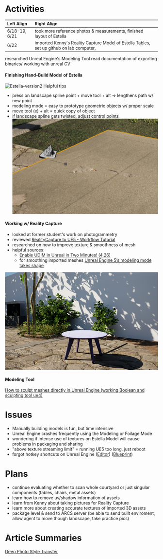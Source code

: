 # Activities

| Left Align | Right Align |
| :--        |:--   |
| 6/18-19, 6/21 | took more reference photos & measurements, finished layout of Estella
| 6/22 |  imported Kenny's Reality Capture Model of Estella Tables, set up github on lab computer,
researched Unreal Engine's Modeling Tool 
read documentation of exporting binaries/ working with unreal CV

#### Finishing Hand-Build Model of Estella
![Estella-version2](estella-version2.png)
Helpful tips
+ press on landscape spline point + move tool + alt => lengthens path w/ new point
+ modeling mode = easy to prototype geometric objects w/ proper scale
+ move tool (e) + alt = quick copy of object
+ if landscape spline gets twisted, adjust control points
![twisted-pavement](fix-twisted-pavement.png)


#### Working w/ Reality Capture
+ looked at former student's work on photogrammetry
+ reviewed [RealityCapture to UE5 - Workflow Tutorial](https://youtu.be/WrCOhes1Zgg?t=2216) 
+ researched on how to improve texture & smoothness of mesh
+ helpful sources:
  + [Enable UDIM in Unreal in Two Minutes! (4.26)](https://www.youtube.com/watch?v=t-eG2TDU048)
  + for smoothing imported meshes [Unreal Engine 5’s modeling mode takes shape](https://www.unrealengine.com/en-US/tech-blog/unreal-engine-5-s-modeling-mode-takes-shape)

![Estella-table](estella-table.png)

#### Modeling Tool 
[How to sculpt meshes directly in Unreal Engine (working Boolean and sculpting tool ue4)](https://youtu.be/aBPQsfz-qwY)

# Issues
+ Manually building models is fun, but time intensive
+ Unreal Engine crashes frequently using the Modeling or Foilage Mode
+ wondering if intense use of textures on Estella Model will cause problems in packaging and sharing 
+ "above texture streaming limit" = running UE5 too long, just reboot
+ forgot hotkey shortcuts on Unreal Engine ([Editor](https://defkey.com/unreal-engine-5-shortcuts?orientation=landscape&filter=false&cellAlternateColor=%23d6ffef&showPageNumber=true&showPageNumber=false&pdf=True)) ([Blueprint](https://cdn2.unrealengine.com/blog/BlueprintCheatSheet-1989117414.pdf))

# Plans
+ continue evaluating whether to scan whole courtyard or just singular components (tables, chairs, metal assets)
+ learn how to remove uv/shadow information of assets
+ learn from Kenny about taking pictures for Reality Capture
+ learn more about creating accurate textures of imported 3D assets
+ package level & send to ARCS server (be able to send built enviroment, allow agent to move though landscape, take practice pics)

# Article Summaries

[Deep Photo Style Transfer](https://openaccess.thecvf.com/content_cvpr_2017/papers/Luan_Deep_Photo_Style_CVPR_2017_paper.pdf)
